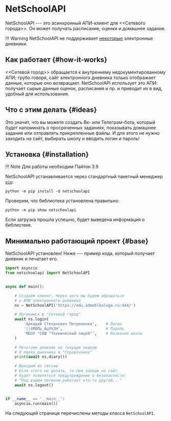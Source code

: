 # NetSchoolAPI

NetSchoolAPI --- это асинхронный АПИ-клиент для <<Сетевого города>>. Он может получать расписание, оценки и домашнее задание.

!!! Warning
    NetSchoolAPI не поддерживает [некоторые](unsupported.md) электронные дневники.

## Как работает {#how-it-works}

<<Сетевой город>> обращается к внутреннему недокументированному АПИ; грубо говоря, сайт электронного дневника только отображает данные, которые оно возвращает. NetSchoolAPI использует это АПИ: получает сырые данные оценок, расписания и пр. и приводит их в вид, удобный для использования.

## Что с этим делать {#ideas}

Это значит, что вы можете создать Вк- или Телеграм-бота, который будет напоминать о просроченных заданиях, показывать домашнее задание или отправлять прикрепленные файлы. И для этого не нужно заходить на сайт, выбирать школу и вводить логин и пароль!

## Установка {#installation}

!!! Note
    Для работы необходим Пайтон 3.9

NetSchoolAPI устанавливается через стандартный пакетный менеджер [`pip`](https://pip.pypa.io):

```shell
python -m pip install -U netschoolapi
```

Проверим, что библиотека установлена правильно:

```shell
python -m pip show netschoolapi
```

Если загрузка прошла успешно, будет выведена информация о библиотеке.

## Минимально работающий проект {#base}

NetSchoolAPI установлен! Ниже --- пример кода, который получает дневник и печатает его.

```python
import asyncio
from netschoolapi import NetSchoolAPI


async def main():

    # Создаём клиент. Через него мы будем обращаться
    # к АПИ электронного дневника
    ns = NetSchoolAPI('https://edu.admoblkaluga.ru:444/')

    # Логинимся в "Сетевой город"
    await ns.login(
        'Аркадий Степанович Петроненко',    # Логин
        '||4R0Ль_йцУk3H',                   # Пароль
        'МБОУ "СОШ "Технический лицей"',    # Название школы
    )

    # Печатаем дневник на текущую неделю
    # О полях дневника в "Справочнике"
    print(await ns.diary())

    # Выходим из сессии
    # Если этого не делать, то при заходе на сайт
    # будет появляться предупреждение о безопасности:
    # "Под вашим логином работает кто-то другой..."
    await ns.logout()


if __name__ == '__main__':
    asyncio.run(main())
```

На следующей странице перечислены методы класса `NetSchoolAPI`.
